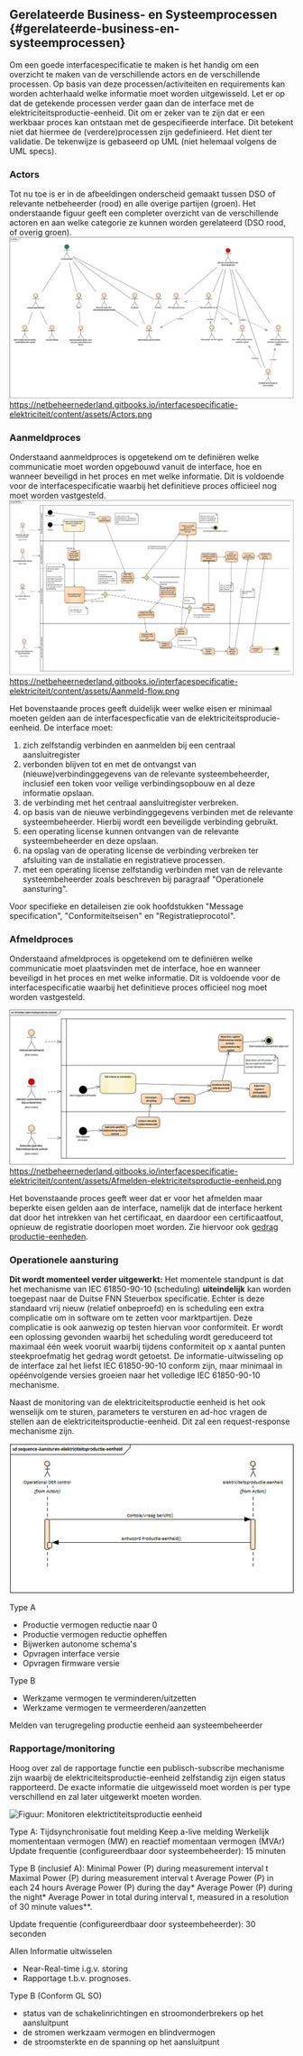 ## Gerelateerde Business- en Systeemprocessen {#gerelateerde-business-en-systeemprocessen}

Om een goede interfacespecificatie te maken is het handig om een overzicht te maken van de verschillende actors en de verschillende processen. Op basis van deze processen/activiteiten en requirements kan worden achterhaald welke informatie moet worden uitgewisseld. Let er op dat de getekende processen verder gaan dan de interface met de elektriciteitsproductie-eenheid. Dit om er zeker van te zijn dat er een werkbaar proces kan ontstaan met de gespecifieerde interface. Dit betekent niet dat hiermee de (verdere)processen zijn gedefinieerd. Het dient ter validatie. De tekenwijze is gebaseerd op UML (niet helemaal volgens de UML specs).

### Actors
Tot nu toe is er in de afbeeldingen onderscheid gemaakt tussen DSO of relevante netbeheerder (rood) en alle overige partijen (groen). Het onderstaande figuur geeft een completer overzicht van de verschillende actoren en aan welke categorie ze kunnen worden gerelateerd (DSO rood, of overig groen).
![Figuur: Actoren](/assets/Actors.png)
https://netbeheernederland.gitbooks.io/interfacespecificatie-elektriciteit/content/assets/Actors.png

### Aanmeldproces
Onderstaand aanmeldproces is opgetekend om te definiëren welke communicatie moet worden opgebouwd vanuit de interface, hoe en wanneer beveiligd in het proces en met welke informatie. Dit is voldoende voor de interfacespecificatie waarbij het definitieve proces officieel nog moet worden vastgesteld. 
![Figuur: aanmeld procedure](/assets/Aanmeld-flow.png)
https://netbeheernederland.gitbooks.io/interfacespecificatie-elektriciteit/content/assets/Aanmeld-flow.png

Het bovenstaande proces geeft duidelijk weer welke eisen er minimaal moeten gelden aan de interfacespecficatie van de elektriciteitsproducie-eenheid. De interface moet:
1. zich zelfstandig verbinden en aanmelden bij een centraal aansluitregister
2. verbonden blijven tot en met de ontvangst van (nieuwe)verbindinggegevens van de relevante systeembeheerder, inclusief een token voor veilige verbindingsopbouw  en al deze informatie opslaan.
3. de verbinding met het centraal aansluitregister verbreken.
4. op basis van de nieuwe verbindinggegevens verbinden met de relevante systeembeheerder. Hierbij wordt een beveiligde verbinding gebruikt.
5. een operating license kunnen ontvangen van de relevante systeembeheerder en deze opslaan. 
6. na opslag van de operating license de verbinding verbreken ter afsluiting van de installatie en registratieve processen.
7. met een operating license zelfstandig verbinden met van de relevante systeembeheerder zoals beschreven bij paragraaf "Operationele aansturing".

Voor specifieke en detaileisen zie ook hoofdstukken "Message specification", "Conformiteitseisen" en "Registratieprocotol".

### Afmeldproces
Onderstaand afmeldproces is opgetekend om te definiëren welke communicatie moet plaatsvinden met de interface, hoe en wanneer beveiligd  in het proces en met welke informatie. Dit is voldoende voor de interfacespecificatie waarbij het definitieve proces officieel nog moet worden vastgesteld. 

![Figuur: afmeld procedure](/assets/Afmelden-elektriciteitsproductie-eenheid.png)
https://netbeheernederland.gitbooks.io/interfacespecificatie-elektriciteit/content/assets/Afmelden-elektriciteitsproductie-eenheid.png

Het bovenstaande proces geeft weer dat er voor het afmelden maar beperkte eisen gelden aan de interface, namelijk dat de interface herkent dat door het intrekken van het certificaat, en daardoor een certificaatfout, opnieuw de registratie doorlopen moet worden. Zie hiervoor ook [gedrag productie-eenheden](https://netbeheernederland.gitbooks.io/interfacespecificatie-elektriciteit/content/assets/Gedrag-productie-eenheden.png).


### Operationele aansturing
**Dit wordt momenteel verder uitgewerkt:** Het momentele standpunt is dat het mechanisme van IEC 61850-90-10 (scheduling) **uiteindelijk** kan worden toegepast naar de Duitse FNN Steuerbox specificatie. Echter is deze standaard vrij nieuw (relatief onbeproefd) en is scheduling een extra complicatie om in software om te zetten voor marktpartijen. Deze complicatie is ook aanwezig op testen hiervan voor  conformiteit. Er wordt een oplossing gevonden waarbij het scheduling wordt gereduceerd tot maximaal één week vooruit waarbij tijdens conformiteit op x aantal punten steekproefmatig het gedrag wordt getoetst. De informatie-uitwisseling op de interface zal het liefst IEC 61850-90-10 conform zijn, maar minimaal in opéénvolgende versies groeien naar het volledige IEC 61850-90-10 mechanisme. 

Naast de monitoring van de elektriciteitsproductie eenheid is het ook wenselijk om te sturen, parameters te versturen en ad-hoc vragen de stellen aan de elektriciteitsproductie-eenheid. Dit zal een request-response mechanisme zijn.

![Figuur: Aansturen elektrictiteitsproductie eenheid](/assets/sequence-Aansturen-elektriciteitsproductie-eenheid.png)

Type A
* Productie vermogen reductie naar 0
* Productie vermogen reductie opheffen
* Bijwerken autonome schema's
* Opvragen interface versie
* Opvragen firmware versie


Type B
* Werkzame vermogen te verminderen/uitzetten
* Werkzame vermogen te vermeerderen/aanzetten






Melden van terugregeling productie eenheid aan systeembeheerder

### Rapportage/monitoring
Hoog over zal de rapportage functie een publisch-subscribe mechanisme zijn waarbij de elektriciteitsproductie-eenheid zelfstandig zijn eigen status rapporteerd. De exacte informatie die uitgewisseld moet worden is per type verschillend en zal later uitgewerkt moeten worden.

![Figuur: Monitoren elektrictiteitsproductie eenheid](/assets/sequence-Monitoren-elektriciteitsproductie-eenheid)


Type A:
Tijdsynchronisatie fout melding
Keep a-live melding
Werkelijk momententaan vermogen (MW) en reactief momentaan vermogen  (MVAr)
Update frequentie (configureerdbaar door systeembeheerder): 15 minuten

Type B (inclusief A):
Minimal Power (P) during measurement interval t
Maximal Power (P) during measurement interval t
Average Power (P) in each 24 hours
Average Power (P) during the day*
Average Power (P) during the night*
Average Power in total during interval t, measured in a resolution of 30 minute values**.

Update frequentie (configureerdbaar door systeembeheerder): 30 seconden


Allen Informatie uitwisselen
* Near-Real-time i.g.v. storing
* Rapportage t.b.v. prognoses.

Type B (Conform GL SO) 
* status van de schakelinrichtingen en stroomonderbrekers op het aansluitpunt
* de stromen werkzaam vermogen en blindvermogen
* de stroomsterkte en de spanning op het aansluitpunt

